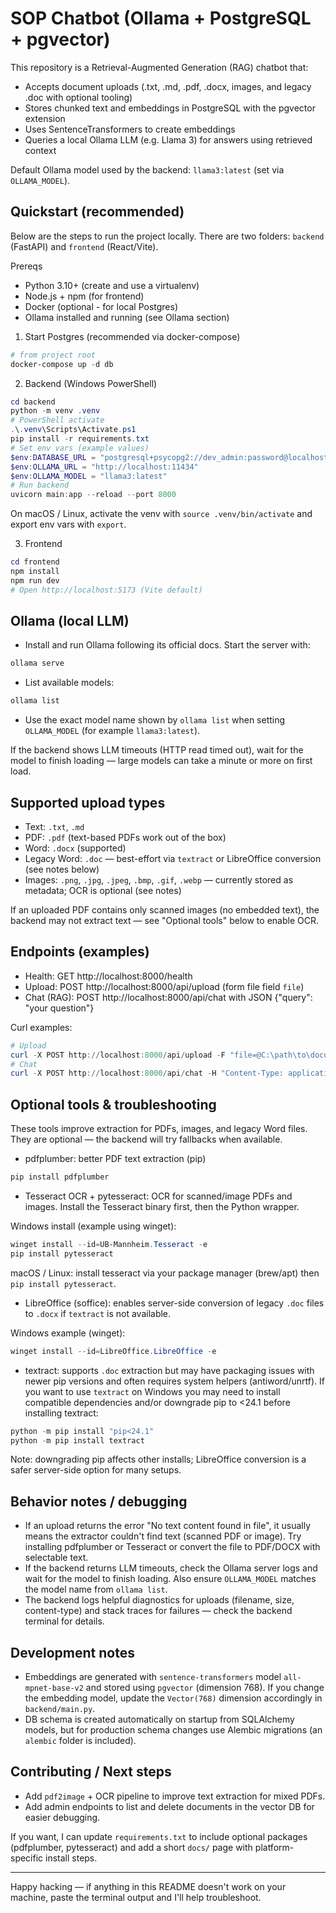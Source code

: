# SOP Chatbot (Ollama + PostgreSQL + pgvector)

This repository is a Retrieval-Augmented Generation (RAG) chatbot that:
- Accepts document uploads (.txt, .md, .pdf, .docx, images, and legacy .doc with optional tooling)
- Stores chunked text and embeddings in PostgreSQL with the pgvector extension
- Uses SentenceTransformers to create embeddings
- Queries a local Ollama LLM (e.g. Llama 3) for answers using retrieved context

Default Ollama model used by the backend: `llama3:latest` (set via `OLLAMA_MODEL`).

## Quickstart (recommended)
Below are the steps to run the project locally. There are two folders: `backend` (FastAPI) and `frontend` (React/Vite).

Prereqs
- Python 3.10+ (create and use a virtualenv)
- Node.js + npm (for frontend)
- Docker (optional - for local Postgres)
- Ollama installed and running (see Ollama section)

1) Start Postgres (recommended via docker-compose)

```powershell
# from project root
docker-compose up -d db
```

2) Backend (Windows PowerShell)

```powershell
cd backend
python -m venv .venv
# PowerShell activate
.\.venv\Scripts\Activate.ps1
pip install -r requirements.txt
# Set env vars (example values)
$env:DATABASE_URL = "postgresql+psycopg2://dev_admin:password@localhost:5432/sop_dev_db?sslmode=require"
$env:OLLAMA_URL = "http://localhost:11434"
$env:OLLAMA_MODEL = "llama3:latest"
# Run backend
uvicorn main:app --reload --port 8000
```

On macOS / Linux, activate the venv with `source .venv/bin/activate` and export env vars with `export`.

3) Frontend

```powershell
cd frontend
npm install
npm run dev
# Open http://localhost:5173 (Vite default)
```

## Ollama (local LLM)
- Install and run Ollama following its official docs. Start the server with:

```powershell
ollama serve
```

- List available models:

```powershell
ollama list
```

- Use the exact model name shown by `ollama list` when setting `OLLAMA_MODEL` (for example `llama3:latest`).

If the backend shows LLM timeouts (HTTP read timed out), wait for the model to finish loading — large models can take a minute or more on first load.

## Supported upload types
- Text: `.txt`, `.md`
- PDF: `.pdf` (text-based PDFs work out of the box)
- Word: `.docx` (supported)
- Legacy Word: `.doc` — best-effort via `textract` or LibreOffice conversion (see notes below)
- Images: `.png`, `.jpg`, `.jpeg`, `.bmp`, `.gif`, `.webp` — currently stored as metadata; OCR is optional (see notes)

If an uploaded PDF contains only scanned images (no embedded text), the backend may not extract text — see "Optional tools" below to enable OCR.

## Endpoints (examples)
- Health: GET http://localhost:8000/health
- Upload: POST http://localhost:8000/api/upload (form file field `file`)
- Chat (RAG): POST http://localhost:8000/api/chat with JSON {"query": "your question"}

Curl examples:

```powershell
# Upload
curl -X POST http://localhost:8000/api/upload -F "file=@C:\path\to\document.pdf"
# Chat
curl -X POST http://localhost:8000/api/chat -H "Content-Type: application/json" -d '{"query":"hi"}'
```

## Optional tools & troubleshooting
These tools improve extraction for PDFs, images, and legacy Word files. They are optional — the backend will try fallbacks when available.

- pdfplumber: better PDF text extraction (pip)

```powershell
pip install pdfplumber
```

- Tesseract OCR + pytesseract: OCR for scanned/image PDFs and images. Install the Tesseract binary first, then the Python wrapper.

Windows install (example using winget):
```powershell
winget install --id=UB-Mannheim.Tesseract -e
pip install pytesseract
```

macOS / Linux: install tesseract via your package manager (brew/apt) then `pip install pytesseract`.

- LibreOffice (soffice): enables server-side conversion of legacy `.doc` files to `.docx` if `textract` is not available.

Windows example (winget):
```powershell
winget install --id=LibreOffice.LibreOffice -e
```

- textract: supports `.doc` extraction but may have packaging issues with newer pip versions and often requires system helpers (antiword/unrtf). If you want to use `textract` on Windows you may need to install compatible dependencies and/or downgrade pip to <24.1 before installing textract:

```powershell
python -m pip install "pip<24.1"
python -m pip install textract
```

Note: downgrading pip affects other installs; LibreOffice conversion is a safer server-side option for many setups.

## Behavior notes / debugging
- If an upload returns the error "No text content found in file", it usually means the extractor couldn't find text (scanned PDF or image). Try installing pdfplumber or Tesseract or convert the file to PDF/DOCX with selectable text.
- If the backend returns LLM timeouts, check the Ollama server logs and wait for the model to finish loading. Also ensure `OLLAMA_MODEL` matches the model name from `ollama list`.
- The backend logs helpful diagnostics for uploads (filename, size, content-type) and stack traces for failures — check the backend terminal for details.

## Development notes
- Embeddings are generated with `sentence-transformers` model `all-mpnet-base-v2` and stored using `pgvector` (dimension 768). If you change the embedding model, update the `Vector(768)` dimension accordingly in `backend/main.py`.
- DB schema is created automatically on startup from SQLAlchemy models, but for production schema changes use Alembic migrations (an `alembic` folder is included).

## Contributing / Next steps
- Add `pdf2image` + OCR pipeline to improve text extraction for mixed PDFs.
- Add admin endpoints to list and delete documents in the vector DB for easier debugging.

If you want, I can update `requirements.txt` to include optional packages (pdfplumber, pytesseract) and add a short `docs/` page with platform-specific install steps.

---
Happy hacking — if anything in this README doesn't work on your machine, paste the terminal output and I'll help troubleshoot.
